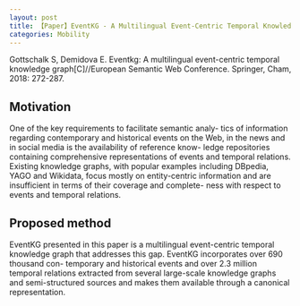 ```yaml
---
layout: post
title: 【Paper】EventKG - A Multilingual Event-Centric Temporal Knowledge Graph
categories: Mobility
---
```


Gottschalk S, Demidova E. Eventkg: A multilingual event-centric temporal knowledge graph[C]//European Semantic Web Conference. Springer, Cham, 2018: 272-287.

## Motivation

One of the key requirements to facilitate semantic analy- tics of information regarding contemporary and historical events on the Web, in the news and in social media is the availability of reference know- ledge repositories containing comprehensive representations of events and temporal relations. Existing knowledge graphs, with popular examples including DBpedia, YAGO and Wikidata, focus mostly on entity-centric information and are insufficient in terms of their coverage and complete- ness with respect to events and temporal relations.

## Proposed method

EventKG presented in this paper is a multilingual event-centric temporal knowledge graph that addresses this gap. EventKG incorporates over 690 thousand con- temporary and historical events and over 2.3 million temporal relations extracted from several large-scale knowledge graphs and semi-structured sources and makes them available through a canonical representation.

